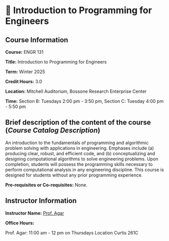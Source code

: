 # 👋 Introduction to Programming for Engineers

## Course Information

**Course:** ENGR 131

**Title:** Introduction to Programming for Engineers

**Term:** Winter 2025

**Credit Hours:** 3.0

**Location:** Mitchell Auditorium, Bossone Research Enterprise Center

**Time:** Section B: Tuesdays 2:00 pm - 3:50 pm, Section C: Tuesday 4:00 pm - 5:50 pm

## Brief description of the content of the course (_Course Catalog Description_)

An introduction to the fundamentals of programming and algorithmic problem solving with applications in engineering. Emphases include (a) producing clear, robust, and efficient code, and (b) conceptualizing and designing computational algorithms to solve engineering problems. Upon completion, students will possess the programming skills necessary to perform computational analysis in any engineering discipline. This course is designed for students without any prior programming experience.

**Pre-requisites or Co-requisites:** None.

## Instructor Information

**Instructor Name:** [Prof. Agar](mailto:engr131w25@drexel.edu?subject=ENGR131)

**Office Hours:**

Prof. Agar: 11:00 am - 12 pm on Thursdays Location Curtis 261C

<!--
# TODO: Add TAs office hours
Beginning on Friday, January 19, TAs will hold office hours in the [Academic Center for Engineers](https://drexel.edu/engineering/resources/for-students/student-advising-support/current-students/academic-center-for-engineers/) in the Academic Resource Center in Korman Hall at the following times:

10-11 am on Fridays, Ed Liu

11 am - noon on Fridays, David Kahn

1-2 pm on Fridays, Bryan Berman

2-3 pm on Fridays, Ritu Ghosh

5-6 pm on Fridays, Peihan Li

1-2 pm on Mondays, Andy Wiggins

5-6 pm on Mondays, Karla Negrete
-->
